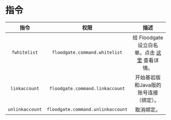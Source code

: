 # 指令

|        指令       |                 权限                |                                  描述                                 |
| :-------------: | :-------------------------------: | :-----------------------------------------------------------------: |
|   `fwhitelist`  |   `floodgate.command.whitelist`   | 给 Floodgate 设立白名单。点击 [这里](gong-neng.md#bai-ming-dan-zhi-ling) 查看详情。 |
|  `linkaccount`  |  `floodgate.command.linkaccount`  |                        开始基岩版和Java版的账号连接（绑定）。                        |
| `unlinkaccount` | `floodgate.command.unlinkaccount` |                                取消绑定。                                |
